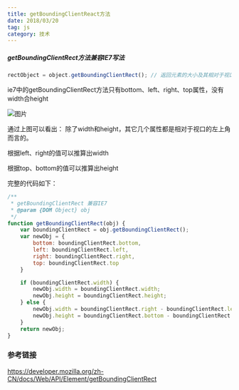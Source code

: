 ```yaml
---
title: getBoundingClientReact方法
date: 2018/03/20
tag: js
category: 技术
---
```



##### getBoundingClientRect方法兼容IE7写法

```javascript
rectObject = object.getBoundingClientRect(); // 返回元素的大小及其相对于视口的位置
```

ie7中的getBoundingClientRect方法只有bottom、left、right、top属性，没有width合height

![图片](http://zhoushirong.github.io/img/rect.png)

通过上图可以看出：
除了width和height，其它几个属性都是相对于视口的左上角而言的。

根据left、right的值可以推算出width

根据top、bottom的值可以推算出height

完整的代码如下：
```javascript
/**
 * getBoundingClientRect 兼容IE7
 * @param {DOM Object} obj 
 */
function getBoundingClientRect(obj) {
    var boundingClientRect = obj.getBoundingClientRect();
    var newObj = {
        bottom: boundingClientRect.bottom,
        left: boundingClientRect.left,
        right: boundingClientRect.right,
        top: boundingClientRect.top
    }

	if (boundingClientRect.width) {
		newObj.width = boundingClientRect.width;
		newObj.height = boundingClientRect.height;
	} else {
		newObj.width = boundingClientRect.right - boundingClientRect.left;
		newObj.height = boundingClientRect.bottom - boundingClientRect.top;
    }
	return newObj;
}
```



### 参考链接

https://developer.mozilla.org/zh-CN/docs/Web/API/Element/getBoundingClientRect